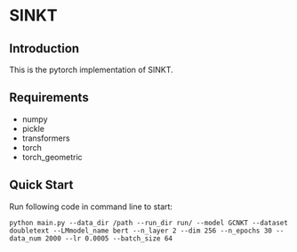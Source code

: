 # SINKT
## Introduction
This is the pytorch implementation of SINKT.
## Requirements
+ numpy
+ pickle
+ transformers
+ torch
+ torch_geometric

## Quick Start
Run following code in command line to start:
```
python main.py --data_dir /path --run_dir run/ --model GCNKT --dataset doubletext --LMmodel_name bert --n_layer 2 --dim 256 --n_epochs 30 --data_num 2000 --lr 0.0005 --batch_size 64
```
